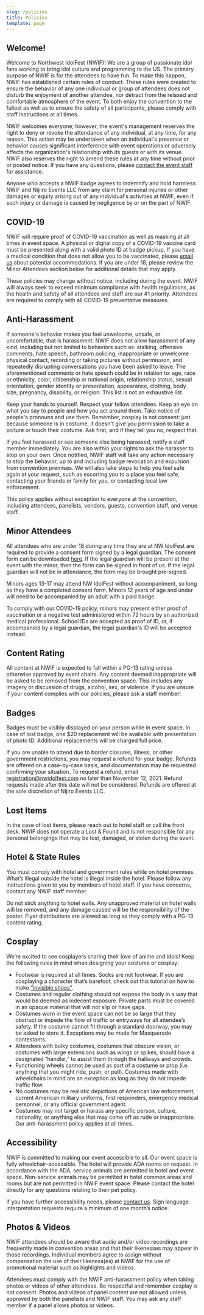 ```yaml
---
slug: /policies
title: Policies
template: page
---
```


## Welcome!

Welcome to Northwest IdolFest (NWIF)! We are a group of passionate idol fans working to bring idol culture and programming to the US. The primary purpose of NWIF is for the attendees to have fun. To make this happen, NWIF has established certain rules of conduct. These rules were created to ensure the behavior of any one individual or group of attendees does not disturb the enjoyment of another attendee, nor detract from the relaxed and comfortable atmosphere of the event. To both enjoy the convention to the fullest as well as to ensure the safety of all participants, please comply with staff instructions at all times.

NWIF welcomes everyone; however, the event's management reserves the right to deny or revoke the attendance of any individual, at any time, for any reason. This action may be undertaken when an individual's presence or behavior causes significant interference with event operations or adversely affects the organization's relationship with its guests or with its venue. NWIF also reserves the right to amend these rules at any time without prior or posted notice. If you have any questions, please [contact the event staff](/contact) for assistance.

Anyone who accepts a NWIF badge agrees to indemnify and hold harmless NWIF and Nijiiro Events LLC from any claim for personal injuries or other damages or equity arising out of any individual's activities at NWIF, even if such injury or damage is caused by negligence by or on the part of NWIF.

## COVID-19

NWIF will require proof of COVID-19 vaccination as well as masking at all times in event space. A physical or digital copy of a COVID-19 vaccine card must be presented along with a valid photo ID at badge pickup. If you have a medical condition that does not allow you to be vaccinated, please [email us](mailto:chairs@nwidolfest.com) about potential accommodations. If you are under 18, please review the Minor Attendees section below for additional details that may apply.

These policies may change without notice, including during the event. NWIF will always seek to exceed minimum compliance with health regulations, as the health and safety of all attendees and staff are our #1 priority. Attendees are required to comply with all COVID-19 preventative measures.

## Anti-Harassment

If someone's behavior makes you feel unwelcome, unsafe, or uncomfortable, that is harassment. NWIF does not allow harassment of any kind, including but not limited to behaviors such as: stalking, offensive comments, hate speech, bathroom policing, inappropriate or unwelcome physical contact, recording or taking pictures without permission, and repeatedly disrupting conversations you have been asked to leave. The aforementioned comments or hate speech could be in relation to: age, race or ethnicity, color, citizenship or national origin, relationship status, sexual orientation, gender identity or presentation, appearance, clothing, body size, pregnancy, disability, or religion. This list is not an exhaustive list.

Keep your hands to yourself. Respect your fellow attendees. Keep an eye on what you say to people and how you act around them. Take notice of people's pronouns and use them. Remember, cosplay is not consent: just because someone is in costume, it doesn't give you permission to take a picture or touch their costume. Ask first, and if they tell you no, respect that.

If you feel harassed or see someone else being harassed, notify a staff member immediately. You are also within your rights to ask the harasser to stop on your own. Once notified, NWIF staff will take any action necessary to stop the behavior, up to and including badge revocation and expulsion from convention premises. We will also take steps to help you feel safe again at your request, such as escorting you to a place you feel safe, contacting your friends or family for you, or contacting local law enforcement.

This policy applies without exception to everyone at the convention, including attendees, panelists, vendors, guests, convention staff, and venue staff.

## Minor Attendees

All attendees who are under 18 during any time they are at NW IdolFest are required to provide a consent form signed by a legal guardian. The consent form can be downloaded [here](/Parental%20Consent%20Form.pdf). If the legal guardian will be present at the event with the minor, then the form can be signed in front of us. If the legal guardian will not be in attendance, the form may be brought pre-signed.

Minors ages 13-17 may attend NW IdolFest without accompaniment, so long as they have a completed consent form. Minors 12 years of age and under will need to be accompanied by an adult with a paid badge.  

To comply with our COVID-19 policy, minors may present either proof of vaccination or a negative test administered within 72 hours by an authorized medical professional. School IDs are accepted as proof of ID, or, if accompanied by a legal guardian, the legal guardian's ID will be accepted instead.

## Content Rating

All content at NWIF is expected to fall within a PG-13 rating unless otherwise approved by event chairs. Any content deemed inappropriate will be asked to be removed from the convention space. This includes any imagery or discussion of drugs, alcohol, sex, or violence. If you are unsure if your content complies with our policies, please ask a staff member!

## Badges

Badges must be visibly displayed on your person while in event space. In case of lost badge, one $20 replacement will be available with presentation of photo ID. Additional replacements will be charged full price.

If you are unable to attend due to border closures, illness, or other government restrictions, you may request a refund for your badge. Refunds are offered on a case-by-case basis, and documentation may be requested confirming your situation. To request a refund, email [registration@nwidolfest.com](mailto:registration@nwidolfest.com) no later than November 12, 2021. Refund requests made after this date will not be considered. Refunds are offered at the sole discretion of Nijiro Events LLC.

## Lost Items

In the case of lost items, please reach out to hotel staff or call the front desk. NWIF does not operate a Lost & Found and is not responsible for any personal belongings that may be lost, damaged, or stolen during the event.

## Hotel & State Rules

You must comply with hotel and government rules while on hotel premises. What’s illegal outside the hotel is illegal inside the hotel. Please follow any instructions given to you by members of hotel staff. If you have concerns, contact any NWIF staff member.

Do not stick anything to hotel walls. Any unapproved material on hotel walls will be removed, and any damage caused will be the responsibility of the poster. Flyer distributions are allowed as long as they comply with a PG-13 content rating.

## Cosplay

We’re excited to see cosplayers sharing their love of anime and idols! Keep the following rules in mind when designing your costume or cosplay:

*   Footwear is required at all times. Socks are not footwear. If you are cosplaying a character that’s barefoot, check out this tutorial on how to make [“invisible shoes”](https://www.andsewingishalfthebattle.com/invisible-shoes/).
*   Costumes and regular clothing should not expose the body in a way that would be deemed as indecent exposure. Private parts must be covered in an opaque material that will not slip or have gaps.
*   Costumes worn in the event space can not be so large that they obstruct or impede the flow of traffic or entryways for all attendee’s safety. If the costume cannot fit through a standard doorway, you may be asked to store it. Exceptions may be made for Masquerade contestants.
*   Attendees with bulky costumes, costumes that obscure vision, or costumes with large extensions such as wings or spikes, should have a designated “handler,” to assist them through the hallways and crowds.
*   Functioning wheels cannot be used as part of a costume or prop (i.e. anything that you might ride, push, or pull). Costumes made with wheelchairs in mind are an exception as long as they do not impede traffic flow.
*   No costumes may be realistic depictions of American law enforcement, current American military uniforms, first responders, emergency medical personnel, or any official government agent.
*   Costumes may not target or harass any specific person, culture, nationality, or anything else that may come off as rude or inappropriate. Our anti-harassment policy applies at all times.

## Accessibility

NWIF is committed to making our event accessible to all. Our event space is fully wheelchair-accessible. The hotel will provide ADA rooms on request. In accordance with the ADA, service animals are permitted in hotel and event space. Non-service animals may be permitted in hotel common areas and rooms but are not permitted in NWIF event space. Please contact the hotel directly for any questions relating to their pet policy.

If you have further accessibility needs, please [contact us](/contact). Sign language interpretation requests require a minimum of one month’s notice.

## Photos & Videos

NWIF attendees should be aware that audio and/or video recordings are frequently made in convention areas and that their likenesses may appear in those recordings. Individual members agree to assign without compensation the use of their likeness(es) at NWIF for the use of promotional material such as highlights and videos.

Attendees must comply with the NWIF anti-harassment policy when taking photos or videos of other attendees. Be respectful and remember cosplay is not consent. Photos and videos of panel content are not allowed unless approved by both the panelists and NWIF staff. You may ask any staff member if a panel allows photos or videos.
